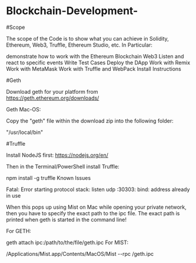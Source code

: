 # Blockchain-Development-

#Scope

The scope of the Code is to show what you can achieve in Solidity, Ethereum, Web3, Truffle, Ethereum Studio, etc. In Particular:

demonstrate how to work with the Ethereum Blockchain
Web3
Listen and react to specific events
Write Test Cases
Deploy the DApp
Work with Remix
Work with MetaMask
Work with Truffle and WebPack
Install Instructions

#Geth

Download geth for your platform from https://geth.ethereum.org/downloads/

Geth Mac-OS:

Copy the "geth" file within the download zip into the following folder:

"/usr/local/bin"

#Truffle

Install NodeJS first: https://nodejs.org/en/

Then in the Terminal/PowerShell install Truffle:

npm install -g truffle
Known Issues

Fatal: Error starting protocol stack: listen udp :30303: bind: address already in use

When this pops up using Mist on Mac while opening your private network, then you have to specify the exact path to the ipc file. The exact path is printed when geth is started in the command line!

For GETH:

geth attach ipc:/path/to/the/file/geth.ipc
For MIST:

/Applications/Mist.app/Contents/MacOS/Mist --rpc <path to chaindata>/geth.ipc
